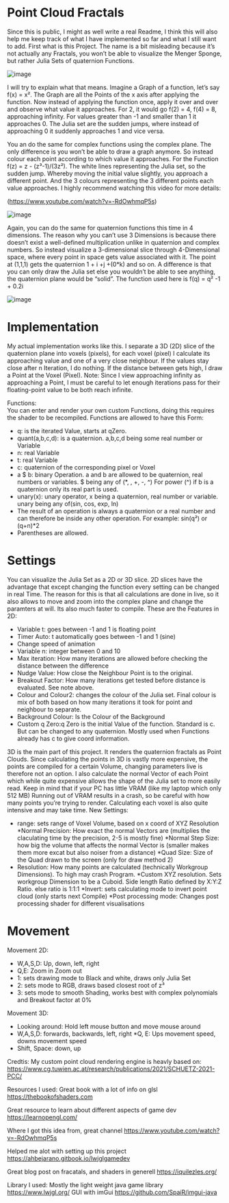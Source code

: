 # Point Cloud Fractals

Since this is public, I might as well write a real Readme, I think this will also help me keep track of what I have implemented so far and what I still want to add. First what is this Project. The name is a bit misleading because it’s not actually any Fractals, you won’t be able to visualize the Menger Sponge, but rather Julia Sets of quaternion Functions.

![image](https://github.com/user-attachments/assets/6aead1e9-6aca-472a-a3ec-f8afa6e04169)

I will try to explain what that means. Imagine a Graph of a function, let’s say f(x) = x². The Graph are all the Points of the x axis after applying the function. Now instead of applying the function once, apply it over and over and observe what value it approaches. For 2, it would go f(2) = 4, f(4) = 8, approaching infinity. For values greater than -1 and smaller than 1 it approaches 0. The Julia set are the sudden jumps, where instead of approaching 0 it suddenly approaches 1 and vice versa.

You an do the same for complex functions using the complex plane. The only difference is you won’t be able to draw a graph anymore. So instead colour each point according to which value it approaches. For the Function f(z) = z - (z³-1)/(3z²). The white lines representing the Julia set, so the sudden jump. Whereby moving the initial value slightly, you approach a different point. And the 3 colours representing the 3 different points each value approaches. I highly recommend watching this video for more details:

(https://www.youtube.com/watch?v=-RdOwhmqP5s)

![image](https://github.com/user-attachments/assets/776b4bc7-630d-4b47-ac62-2ff1c9e1f1f2)

Again, you can do the same for quaternion functions this time in 4 dimensions. The reason why you can’t use 3 Dimensions is because there doesn’t exist a well-defined multiplication unlike in  quaternion and complex numbers. So instead visualize a 3-dimensional slice through 4-Dimensional space, where every point in space gets value associated with it. The point at (1,1,1) gets the quaternion 1 + i +j +(0*k) and so on. A difference is that you can only draw the Julia set else you wouldn’t be able to see anything, the quaternion plane would be “solid”. The function used here is f(q) = q² -1 + 0.2i

![image](https://github.com/user-attachments/assets/a0ec30f5-86a9-4776-8671-abfaf4da1d1d)


# Implementation
My actual implementation works like this. I separate a 3D (2D) slice of the quaternion plane into voxels (pixels), for each voxel (pixel) I calculate its approaching value and one of a very close neighbour. If the values stay close after n Iteration, I do nothing. If the distance between gets high, I draw a Point at the Voxel (Pixel). 
Note: Since I view approaching infinity as approaching a Point, I must be careful to let enough iterations pass for their floating-point value to be both reach infinite.

Functions:  <br>
You can enter and render your own custom Functions, doing this requires the shader to be recompiled. Functions are allowed to have this Form:
*	q: is the iterated Value, starts at qZero.
*	quant(a,b,c,d): is a quaternion. a,b,c,d being some real number or Variable
*	n: real Variable
*	t: real Variable
*	c: quaternion of the corresponding pixel or Voxel 
*	a $ b: binary Operation. a and b are allowed to be quaternion, real numbers or variables. $ being any of (*, \, +,  -, ^) For power (^) if b is a quaternion only its real part is used.
* unary(x): unary operator, x being a quaternion, real number or variable. unary being any of(sin, cos, exp, ln)
*	The result of an operation is always a quaternion or a real number and can therefore be inside any other operation. For example: sin(q²) or (q+n)*2
*	Parentheses are allowed.



# Settings

You can visualize the Julia Set as a 2D or 3D slice. 2D slices have the advantage that except changing the function every setting can be changed in real Time. The reason for this is that all calculations are done in live, so it also allows to move and zoom into the complex plane and change the paramters at will. Its also much faster to compile. These are the Features in 2D:
*	Variable t: goes between -1 and 1 is floating point
*	Timer Auto: t automatically goes between -1 and 1 (sine)
*	Change speed of animation
*	Variable n: integer between 0 and 10
*	Max iteration: How many iterations are allowed before checking the distance between the difference
*	Nudge Value: How close the Neighbour Point is to the original.
*	Breakout Factor: How many iterations get tested before distance is evaluated. See note above.
*	Colour and Colour2: changes the colour of the Julia set. Final colour is mix of both based on how many iterations it took for point and neighbour to separate.
*	Background Colour: Is the Colour of the Background
*	Custom q Zero:q Zero is the initial Value of the function. Standard is c. But can be changed to any quaternion. Mostly used when Functions already has c to give coord information.

3D is the main part of this project. It renders the quaternion fractals as Point Clouds. Since calculating the points in 3D is vastly more expensive, the points are compiled for a certain Volume, changing parameters live is therefore not an option. I also calculate the normal Vector of each Point which while quite expensive allows the shape of the Julia set to more easily read. Keep in mind that if your PC has little VRAM (like my laptop which only 512 MB) Running out of VRAM results in a crash, so be careful with how many points you’re trying to render. Calculating each voxel is also quite intensive and may take time. 
New Settings: <br>
* range: sets range of Voxel Volume, based on x coord of XYZ Resolution
*Normal Precision: How exact the normal Vectors are (multiplies the claculating time by the precision, 2-5 is mostly fine)
*Normal Step Size: how big the volume that affects the normal Vector is (smaller makes them more excat but also noiser from a distance)
*Quad Size: Size of the Quad drawn to the screen (only for draw method 2)
* Resolution: How many points are calculated (technically Workgroup Dimensions). To high may crash Program.
*Custom  XYZ resolution. Sets workgroup Dimension to be a Cuboid. Side length Ratio defined by X:Y:Z Ratio. else ratio is 1:1:1
*Invert: sets calculating mode to  invert point cloud (only starts next Compile)
*Post processing mode: Changes post processing shader for different visualisations


# Movement

Movement 2D:
*  W,A,S,D:  Up, down, left, right
* Q,E: Zoom in Zoom out
* 1: sets drawing mode to Black and white, draws only Julia Set
* 2: sets mode to RGB, draws based closest root of z³
* 3: sets mode to smooth Shading, works best with complex polynomials and Breakout factor at 0%

Movement 3D:
* Looking around: Hold left mouse button and move mouse around
* W,A,S,D:  forwards, backwards, left, right
*Q, E: Ups movement speed, downs movement speed
* Shift, Space: down, up

Credtis:
My custom point cloud rendering engine is heavly based on:
https://www.cg.tuwien.ac.at/research/publications/2021/SCHUETZ-2021-PCC/

Resources I used:
Great book with a lot of info on glsl
https://thebookofshaders.com

Great resource to learn about different aspects of game dev
https://learnopengl.com/

Where I got this idea from, great channel
https://www.youtube.com/watch?v=-RdOwhmqP5s

Helped me alot with setting up this project
https://ahbejarano.gitbook.io/lwjglgamedev

Great blog post on fracatals, and shaders in generell
https://iquilezles.org/

Library I used:
Mostly the light weight java game library
https://www.lwjgl.org/
GUI with imGui 
https://github.com/SpaiR/imgui-java



